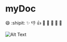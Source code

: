 # myDoc
:smile: :shipit: :sparkles: :-1: :+1: :clap: :basketball: :panda_face: :rocket: :dragon:

![Alt Text](http://www.sheawong.com/wp-content/uploads/2013/08/keephatin.gif)
